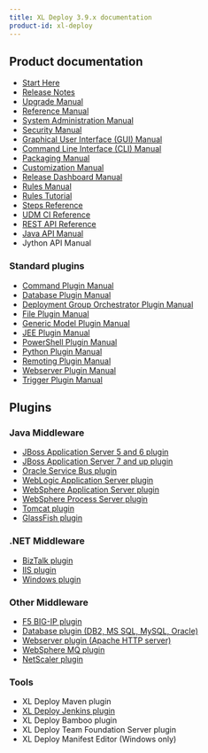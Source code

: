 ```yaml
---
title: XL Deploy 3.9.x documentation
product-id: xl-deploy
---
```


## Product documentation

* [Start Here](starthere.html)
* [Release Notes](releasenotes.html)
* [Upgrade Manual](upgrademanual.html)
* [Reference Manual](referencemanual.html)
* [System Administration Manual](systemadminmanual.html)
* [Security Manual](securitymanual.html)
* [Graphical User Interface (GUI) Manual](guimanual.html)
* [Command Line Interface (CLI) Manual](climanual.html)
* [Packaging Manual](packagingmanual.html)
* [Customization Manual](customizationmanual.html)
* [Release Dashboard Manual](releasedashboardmanual.html)
* [Rules Manual](rulesmanual.html)
* [Rules Tutorial](rulestutorial.html)
* [Steps Reference](referencesteps.html)
* [UDM CI Reference](udmcireference.html)
* [REST API Reference](rest-api)
* [Java API Manual](xldeployjavaapimanual.html)
* Jython API Manual

### Standard plugins

* [Command Plugin Manual](commandPluginManual.html)
* [Database Plugin Manual](databasePluginManual.html)
* [Deployment Group Orchestrator Plugin Manual](groupOrchestratorPluginManual.html)
* [File Plugin Manual](filePluginManual.html)
* [Generic Model Plugin Manual](genericPluginManual.html)
* [JEE Plugin Manual](jeePluginManual.html)
* [PowerShell Plugin Manual](powershellPluginManual.html)
* [Python Plugin Manual](pythonPluginManual.html)
* [Remoting Plugin Manual](remotingPluginManual.html)
* [Webserver Plugin Manual](webserverPluginManual.html)
* [Trigger Plugin Manual](triggerPluginManual.html)

## Plugins

### Java Middleware

* [JBoss Application Server 5 and 6 plugin](../../xl-deploy-jbossas-plugin/3.9.x/jbossPluginManual.html)
* [JBoss Application Server 7 and up plugin](../../xl-deploy-jbossdm-plugin/3.9.x/jbossDomainPluginManual.html)
* [Oracle Service Bus plugin](../../xl-deploy-osb-plugin/3.9.x/osbPluginManual.html)
* [WebLogic Application Server plugin](../../xl-deploy-wls-plugin/3.9.x/wlsPluginManual.html)
* [WebSphere Application Server plugin](../../xl-deploy-was-plugin/3.9.x/wasPluginManual.html)
* [WebSphere Process Server plugin](../../xl-deploy-wps-plugin/3.9.x/wpsPluginManual.html)
* [Tomcat plugin](../../xl-deploy-tomcat-plugin/3.9.x/tomcatPluginManual.html)
* [GlassFish plugin](../../xl-deploy-glassfish-plugin/3.9.x/glassfishPluginManual.html)

### .NET Middleware

* [BizTalk plugin](../../xl-deploy-biztalk-plugin/3.9.x/biztalkPluginManual.html)
* [IIS plugin](../../xl-deploy-iis-plugin/3.9.x/iisPluginManual.html)
* [Windows plugin](../../xl-deploy-windows-plugin/3.9.x/windowsPluginManual.html)

### Other Middleware

* [F5 BIG-IP plugin](../../xl-deploy-bigip-plugin/3.9.x/bigipPluginManual.html)
* [Database plugin (DB2, MS SQL, MySQL, Oracle)](databasePluginManual.html)
* [Webserver plugin (Apache HTTP server)](webserverPluginManual.html)
* [WebSphere MQ plugin](../../xl-deploy-wmq-plugin/3.9.x/wmqPluginManual.html)
* [NetScaler plugin](../../xl-deploy-netscaler-plugin/3.9.x/netscalerPluginManual.html)

### Tools

* XL Deploy Maven plugin
* [XL Deploy Jenkins plugin](https://wiki.jenkins-ci.org/display/JENKINS/XL+Deploy+Plugin)
* XL Deploy Bamboo plugin
* XL Deploy Team Foundation Server plugin
* XL Deploy Manifest Editor (Windows only)
